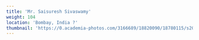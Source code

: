 ```yaml
---
title: 'Mr. Saisuresh Sivaswamy'
weight: 104
location: 'Bombay, India ?'
thumbnail: 'https://0.academia-photos.com/3166689/18820090/18780115/s200_k.kalyanasundaram.jpg'
---
```

